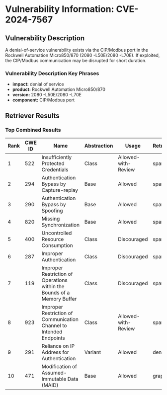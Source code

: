# Vulnerability Information: CVE-2024-7567

## Vulnerability Description
A denial-of-service vulnerability exists via the CIP/Modbus port in the Rockwell Automation Micro850/870 (2080 -L50E/2080 -L70E). If exploited, the CIP/Modbus communication may be disrupted for short duration.

### Vulnerability Description Key Phrases
- **impact:** denial of service
- **product:** Rockwell Automation Micro850/870
- **version:** 2080 -L50E/2080 -L70E
- **component:** CIP/Modbus port

## Retriever Results

### Top Combined Results

| Rank | CWE ID | Name | Abstraction | Usage  | Retrievers | Individual Scores |
|------|--------|------|-------------|-------|------------|-------------------|
| 1 | 522 | Insufficiently Protected Credentials | Class | Allowed-with-Review | sparse | 0.056 |
| 2 | 294 | Authentication Bypass by Capture-replay | Base | Allowed | sparse | 0.055 |
| 3 | 290 | Authentication Bypass by Spoofing | Base | Allowed | sparse | 0.052 |
| 4 | 820 | Missing Synchronization | Base | Allowed | sparse | 0.052 |
| 5 | 400 | Uncontrolled Resource Consumption | Class | Discouraged | sparse | 0.051 |
| 6 | 287 | Improper Authentication | Class | Discouraged | sparse | 0.050 |
| 7 | 119 | Improper Restriction of Operations within the Bounds of a Memory Buffer | Class | Discouraged | sparse | 0.049 |
| 8 | 923 | Improper Restriction of Communication Channel to Intended Endpoints | Class | Allowed-with-Review | sparse | 0.049 |
| 9 | 291 | Reliance on IP Address for Authentication | Variant | Allowed | dense | 0.544 |
| 10 | 471 | Modification of Assumed-Immutable Data (MAID) | Base | Allowed | graph | 0.002 |


